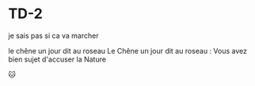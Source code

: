 # TD-2

je sais pas si ca va marcher

le chêne un jour dit au roseau
Le Chêne un jour dit au roseau :
Vous avez bien sujet d'accuser la Nature

:cat:
